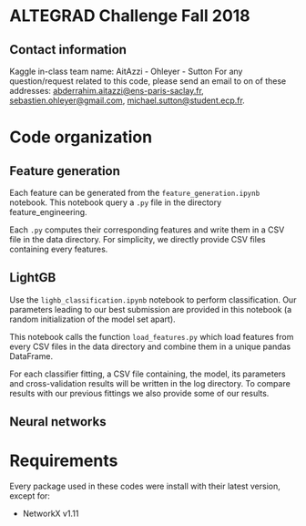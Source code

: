 # ALTEGRAD Challenge Fall 2018

## Contact information
Kaggle in-class team name: AitAzzi - Ohleyer - Sutton
For any question/request related to this code, please send an email to on of these addresses: abderrahim.aitazzi@ens-paris-saclay.fr, sebastien.ohleyer@gmail.com, michael.sutton@student.ecp.fr.


# Code organization

## Feature generation
Each feature can be generated from the `feature_generation.ipynb` notebook. This notebook query a `.py` file in the directory feature_engineering.

Each `.py` computes their corresponding features and write them in a CSV file in the data directory. For simplicity, we directly provide CSV files containing every features. 

## LightGB
Use the `lighb_classification.ipynb` notebook to perform classification. Our parameters leading to our best submission are provided in this notebook (a random initialization of the model set apart).

This notebook calls the function `load_features.py` which load features from every CSV files in the data directory and combine them in a unique pandas DataFrame.

For each classifier fitting, a CSV file containing, the model, its parameters and cross-validation results will be written in the log directory. To compare results with our previous fittings we also provide some of our results.

## Neural networks

# Requirements
Every package used in these codes were install with their latest version, except for:
- NetworkX v1.11

